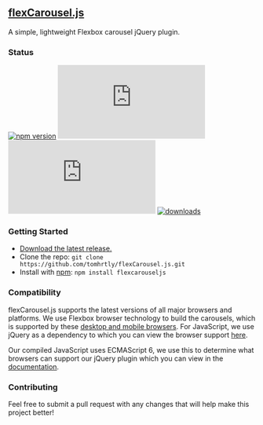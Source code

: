 ## [flexCarousel.js](https://flexcarousel.com)

A simple, lightweight Flexbox carousel jQuery plugin.

### Status

[![npm version](https://img.shields.io/npm/v/flexcarouseljs.svg)](https://npmjs.com/package/flexcarouseljs)
[![CSS gzip size](https://img.badgesize.io/tomhrtly/flexCarousel.js/master/dist/flexCarousel.min.css?compression=gzip&label=CSS+gzip+size)](https://github.com/tomhrtly/flexCarousel.js/tree/master/dist/flexCarousel.min.css)
[![JS gzip size](https://img.badgesize.io/tomhrtly/flexCarousel.js/master/dist/flexCarousel.min.js?compression=gzip&label=JS+gzip+size)](https://github.com/tomhrtly/flexCarousel.js/tree/master/dist/flexCarousel.min.js)
[![downloads](https://img.shields.io/npm/dw/flexcarouseljs.svg)](https://npmjs.com/package/flexcarouseljs)

### Getting Started

* [Download the latest release.](https://github.com/tomhrtly/flexCarousel.js/archive/v0.1.0.zip)
* Clone the repo: `git clone https://github.com/tomhrtly/flexCarousel.js.git`
* Install with [npm](https://www.npmjs.com/): `npm install flexcarouseljs`

### Compatibility

flexCarousel.js supports the latest versions of all major browsers and platforms. We use Flexbox browser technology to build the carousels, which is supported by these [desktop and mobile browsers](https://caniuse.com/#search=flexbox). For JavaScript, we use jQuery as a dependency to which you can view the browser support [here](https://jquery.com/browser-support/).

Our compiled JavaScript uses ECMAScript 6, we use this to determine what browsers can support our jQuery plugin which you can view in the [documentation](https://flexcarousel.com/docs/0.1.0/compatibility/).

### Contributing

Feel free to submit a pull request with any changes that will help make this project better!